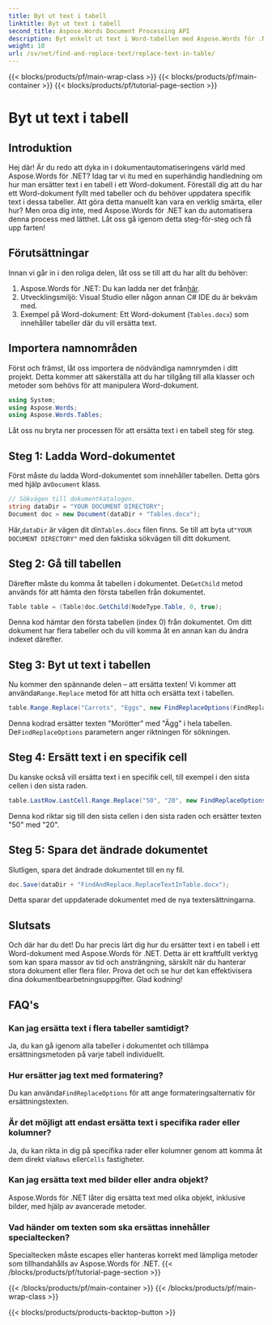 ```yaml
---
title: Byt ut text i tabell
linktitle: Byt ut text i tabell
second_title: Aspose.Words Document Processing API
description: Byt enkelt ut text i Word-tabellen med Aspose.Words för .NET med denna detaljerade steg-för-steg-guide.
weight: 10
url: /sv/net/find-and-replace-text/replace-text-in-table/
---
```


{{< blocks/products/pf/main-wrap-class >}}
{{< blocks/products/pf/main-container >}}
{{< blocks/products/pf/tutorial-page-section >}}

# Byt ut text i tabell

## Introduktion

Hej där! Är du redo att dyka in i dokumentautomatiseringens värld med Aspose.Words för .NET? Idag tar vi itu med en superhändig handledning om hur man ersätter text i en tabell i ett Word-dokument. Föreställ dig att du har ett Word-dokument fyllt med tabeller och du behöver uppdatera specifik text i dessa tabeller. Att göra detta manuellt kan vara en verklig smärta, eller hur? Men oroa dig inte, med Aspose.Words för .NET kan du automatisera denna process med lätthet. Låt oss gå igenom detta steg-för-steg och få upp farten!

## Förutsättningar

Innan vi går in i den roliga delen, låt oss se till att du har allt du behöver:

1.  Aspose.Words för .NET: Du kan ladda ner det från[här](https://releases.aspose.com/words/net/).
2. Utvecklingsmiljö: Visual Studio eller någon annan C# IDE du är bekväm med.
3. Exempel på Word-dokument: Ett Word-dokument (`Tables.docx`) som innehåller tabeller där du vill ersätta text.

## Importera namnområden

Först och främst, låt oss importera de nödvändiga namnrymden i ditt projekt. Detta kommer att säkerställa att du har tillgång till alla klasser och metoder som behövs för att manipulera Word-dokument.

```csharp
using System;
using Aspose.Words;
using Aspose.Words.Tables;
```

Låt oss nu bryta ner processen för att ersätta text i en tabell steg för steg.

## Steg 1: Ladda Word-dokumentet

 Först måste du ladda Word-dokumentet som innehåller tabellen. Detta görs med hjälp av`Document` klass.

```csharp
// Sökvägen till dokumentkatalogen.
string dataDir = "YOUR DOCUMENT DIRECTORY";
Document doc = new Document(dataDir + "Tables.docx");
```

 Här,`dataDir` är vägen dit din`Tables.docx` filen finns. Se till att byta ut`"YOUR DOCUMENT DIRECTORY"` med den faktiska sökvägen till ditt dokument.

## Steg 2: Gå till tabellen

 Därefter måste du komma åt tabellen i dokumentet. De`GetChild` metod används för att hämta den första tabellen från dokumentet.

```csharp
Table table = (Table)doc.GetChild(NodeType.Table, 0, true);
```

Denna kod hämtar den första tabellen (index 0) från dokumentet. Om ditt dokument har flera tabeller och du vill komma åt en annan kan du ändra indexet därefter.

## Steg 3: Byt ut text i tabellen

 Nu kommer den spännande delen – att ersätta texten! Vi kommer att använda`Range.Replace` metod för att hitta och ersätta text i tabellen.

```csharp
table.Range.Replace("Carrots", "Eggs", new FindReplaceOptions(FindReplaceDirection.Forward));
```

 Denna kodrad ersätter texten "Morötter" med "Ägg" i hela tabellen. De`FindReplaceOptions` parametern anger riktningen för sökningen.

## Steg 4: Ersätt text i en specifik cell

Du kanske också vill ersätta text i en specifik cell, till exempel i den sista cellen i den sista raden.

```csharp
table.LastRow.LastCell.Range.Replace("50", "20", new FindReplaceOptions(FindReplaceDirection.Forward));
```

Denna kod riktar sig till den sista cellen i den sista raden och ersätter texten "50" med "20".

## Steg 5: Spara det ändrade dokumentet

Slutligen, spara det ändrade dokumentet till en ny fil.

```csharp
doc.Save(dataDir + "FindAndReplace.ReplaceTextInTable.docx");
```

Detta sparar det uppdaterade dokumentet med de nya textersättningarna.

## Slutsats

Och där har du det! Du har precis lärt dig hur du ersätter text i en tabell i ett Word-dokument med Aspose.Words för .NET. Detta är ett kraftfullt verktyg som kan spara massor av tid och ansträngning, särskilt när du hanterar stora dokument eller flera filer. Prova det och se hur det kan effektivisera dina dokumentbearbetningsuppgifter. Glad kodning!

## FAQ's

### Kan jag ersätta text i flera tabeller samtidigt?
Ja, du kan gå igenom alla tabeller i dokumentet och tillämpa ersättningsmetoden på varje tabell individuellt.

### Hur ersätter jag text med formatering?
 Du kan använda`FindReplaceOptions` för att ange formateringsalternativ för ersättningstexten.

### Är det möjligt att endast ersätta text i specifika rader eller kolumner?
 Ja, du kan rikta in dig på specifika rader eller kolumner genom att komma åt dem direkt via`Rows` eller`Cells` fastigheter.

### Kan jag ersätta text med bilder eller andra objekt?
Aspose.Words för .NET låter dig ersätta text med olika objekt, inklusive bilder, med hjälp av avancerade metoder.

### Vad händer om texten som ska ersättas innehåller specialtecken?
Specialtecken måste escapes eller hanteras korrekt med lämpliga metoder som tillhandahålls av Aspose.Words för .NET.
{{< /blocks/products/pf/tutorial-page-section >}}

{{< /blocks/products/pf/main-container >}}
{{< /blocks/products/pf/main-wrap-class >}}

{{< blocks/products/products-backtop-button >}}

